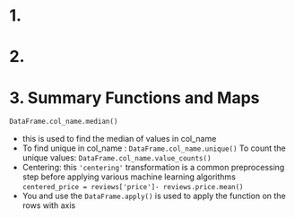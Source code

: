  # 1.
 # 2. 
 # 3. Summary Functions and Maps
```python
DataFrame.col_name.median()
```
- this is used to find the median of values in col_name
-  To find unique in col_name : `DataFrame.col_name.unique()` 
 To count the unique values: `DataFrame.col_name.value_counts()`
- Centering: this `'centering'` transformation is a common preprocessing step before applying various machine learning algorithms
 `centered_price = reviews['price']- reviews.price.mean()`
 - You and use the `DataFrame.apply()` is used to apply the function on the rows with axis




